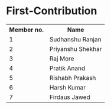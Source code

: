 # First-Contribution

<table align="center">
  <tr>
    <th>Member no.</th>
    <th>Name</th>
  </tr>
  <tr>
  <td>1</td>
  <td>Sudhanshu Ranjan</td>
  </tr>
  <tr>
  <td>2</td>
  <td>Priyanshu Shekhar</td>
  </tr>
  <tr>
  <td>3</td>
  <td>Raj More</td>
  </tr>
   <tr>
  <td>4</td>
  <td>Pratik Anand</td>
  </tr>
  <tr>
  <td>5</td>
  <td>Rishabh Prakash</td>
  </tr>
  <tr>
  <td>6</td>
  <td>Harsh Kumar</td>
  </tr>
  <tr>
  <td>7</td>
  <td>Firdaus Jawed</td>
  </tr>
  </table>

